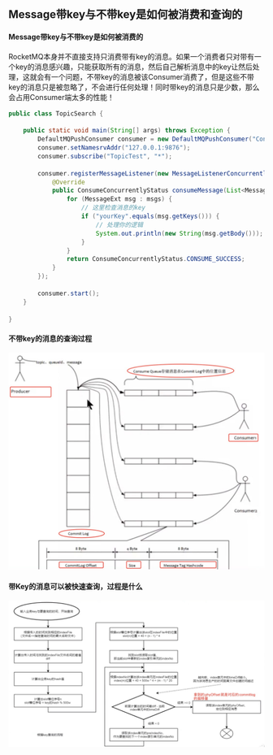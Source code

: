 ## Message带key与不带key是如何被消费和查询的



#### Message带key与不带key是如何被消费的

RocketMQ本身并不直接支持只消费带有key的消息。如果一个消费者只对带有一个key的消息感兴趣，只能获取所有的消息，然后自己解析消息中的key让然后处理，这就会有一个问题，不带key的消息被该Consumer消费了，但是这些不带key的消息只是被忽略了，不会进行任何处理！同时带key的消息只是少数，那么会占用Consumer端太多的性能！

```java
public class TopicSearch {

    public static void main(String[] args) throws Exception {
        DefaultMQPushConsumer consumer = new DefaultMQPushConsumer("ConsumerGroupName");
        consumer.setNamesrvAddr("127.0.0.1:9876");
        consumer.subscribe("TopicTest", "*");

        consumer.registerMessageListener(new MessageListenerConcurrently() {
            @Override
            public ConsumeConcurrentlyStatus consumeMessage(List<MessageExt> msgs, ConsumeConcurrentlyContext context) {
                for (MessageExt msg : msgs) {
                    // 这里检查消息的key
                    if ("yourKey".equals(msg.getKeys())) {
                        // 处理你的逻辑
                        System.out.println(new String(msg.getBody()));
                    }
                }
                return ConsumeConcurrentlyStatus.CONSUME_SUCCESS;
            }
        });

        consumer.start();
    }

}
```



#### 不带key的消息的查询过程

![avatar](../images/51.jpg)



#### 带Key的消息可以被快速查询，过程是什么

![avatar](../images/50.jpg)

